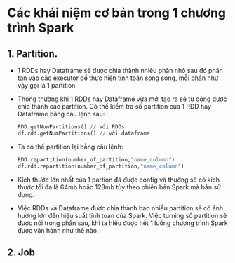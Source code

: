 # Các khái niệm cơ bản trong 1 chương trình Spark

## 1. Partition.
- 1 RDDs hay Dataframe sẽ được chia thành nhiều phần nhỏ sau đó phân tán vào các executor để thực hiện tính toán song song, mỗi phần như vậy gọi là 1 partition.
- Thông thường khi 1 RDDs hay Dataframe vừa mới tạo ra sẽ tự động được chia thành các partition. Có thể kiểm tra số partition của 1 RDD hay Dataframe bằng câu lệnh sau:
  
    ```Python
    RDD.getNumPartitions() // với RDDs
    df.rdd.getNumPartitions() // với dataframe
    ``` 
- Ta có thể  partition lại bằng câu lệnh:
    ```Python
    RDD.repartition(number_of_partition,"name_column")
    df.rdd.repartition(number_of_partition,"name_column")
    ```
- Kích thước lớn nhất của 1 partion đã được config và thường sẽ có kích thước tối đa là 64mb hoặc 128mb tùy theo phiên bản Spark mà bản sử dụng.    
- Việc RDDs và Dataframe được chia thành bao nhiều partition sẽ có ảnh hưởng lớn đến hiệu suất tính toán của Spark. Việc turning số partition sẽ được nói trong phần sau, khi ta hiểu được hết 1 luồng chương trình Spark được vận hành như thế nào.
## 2. Job